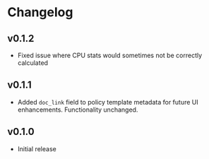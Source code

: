 # Changelog

## v0.1.2

- Fixed issue where CPU stats would sometimes not be correctly calculated

## v0.1.1

- Added `doc_link` field to policy template metadata for future UI enhancements. Functionality unchanged.

## v0.1.0

- Initial release

